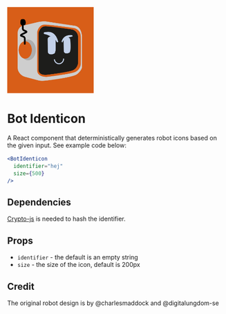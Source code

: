 <img src="https://raw.githubusercontent.com/adelhult/BotIdenticon/main/preview.png" width="200"/>

# Bot Identicon
A React component that deterministically generates robot icons based on the given input. See example code below:
```jsx
<BotIdenticon 
  identifier="hej"
  size={500}
/>
```
## Dependencies
[Crypto-js](https://www.npmjs.com/package/crypto-js) is needed to hash the identifier.

## Props
* `identifier` - the default is an empty string
* `size`       - the size of the icon, default is 200px

## Credit
The original robot design is by @charlesmaddock and @digitalungdom-se
